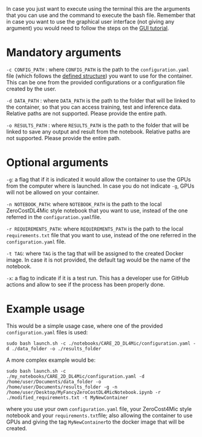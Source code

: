 In case you just want to execute using the terminal this are the arguments that you can use and the command to execute the bash file. Remember that in case you want to use the graphical user interface (not giving any argument) you would need to follow the steps on the [GUI tutorial](GUI_USER_GUIDE.md).


# **Mandatory** arguments

  `-c CONFIG_PATH` : where `CONFIG_PATH` is the path to the `configuration.yaml` file (which follows the [defined structure](FORMAT.md)) you want to use for the container. This can be one from the provided configurations or a configuration file created by the user.

  `-d DATA_PATH` : where `DATA_PATH` is the path to the folder that will be linked to the container, so that you can access training, test and inference data. Relative paths are not supported. Please provide the entire path.

  `-o RESULTS_PATH` : where `RESULTS_PATH` is the path to the folder that will be linked to save any output and result from the notebook. Relative paths are not supported. Please provide the entire path.

# **Optional** arguments

  `-g`: a flag that if it is indicated it would allow the container to use the GPUs from the computer where is launched. In case you do not indicate `-g`, GPUs will not be allowed on your container.

  `-n NOTEBOOK_PATH`: where `NOTEBOOK_PATH` is the path to the local ZeroCostDL4Mic style notebook that you want to use, instead of the one referred in the `configuration.yaml`file. 

  `-r REQUIREMENTS_PATH`: where `REQUIREMENTS_PATH` is the path to the local `requirements.txt` file that you want to use, instead of the one referred in the `configuration.yaml` file. 

  `-t TAG`: where `TAG` is the tag that will be assigned to the created Docker image. In case it is not provided, the default tag would be the name of the notebook.

  `-x`: a flag to indicate if it is a test run. This has a developer use for GitHub actions and allow to see if the process has been properly done.

# **Example** usage

This would be a simple usage case, where one of the provided `configuration.yaml` files is used:

```
sudo bash launch.sh -c ./notebooks/CARE_2D_DL4Mic/configuration.yaml -d ./data_folder -o ./results_folder
```

A more complex example would be:

```
sudo bash launch.sh -c ./my_notebooks/CARE_2D_DL4Mic/configuration.yaml -d /home/user/Documents/data_folder -o /home/user/Documents/results_folder -g -n /home/user/Desktop/MyFancyZeroCostDL4MicNotebook.ipynb -r ./modified_requirements.txt -t MyNewContainer
```

where you use your own `configuration.yaml` file, your ZeroCost4Mic style notebook and your `requirements.txt`file; also allowing the container to use GPUs and giving the tag `MyNewContainer`to the docker image that will be created.